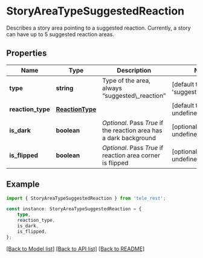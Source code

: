 # StoryAreaTypeSuggestedReaction

Describes a story area pointing to a suggested reaction. Currently, a story can have up to 5 suggested reaction areas.

## Properties

Name | Type | Description | Notes
------------ | ------------- | ------------- | -------------
**type** | **string** | Type of the area, always “suggested\\_reaction” | [default to 'suggested_reaction']
**reaction_type** | [**ReactionType**](ReactionType.md) |  | [default to undefined]
**is_dark** | **boolean** | *Optional*. Pass *True* if the reaction area has a dark background | [optional] [default to undefined]
**is_flipped** | **boolean** | *Optional*. Pass *True* if reaction area corner is flipped | [optional] [default to undefined]

## Example

```typescript
import { StoryAreaTypeSuggestedReaction } from 'tele_rest';

const instance: StoryAreaTypeSuggestedReaction = {
    type,
    reaction_type,
    is_dark,
    is_flipped,
};
```

[[Back to Model list]](../README.md#documentation-for-models) [[Back to API list]](../README.md#documentation-for-api-endpoints) [[Back to README]](../README.md)
